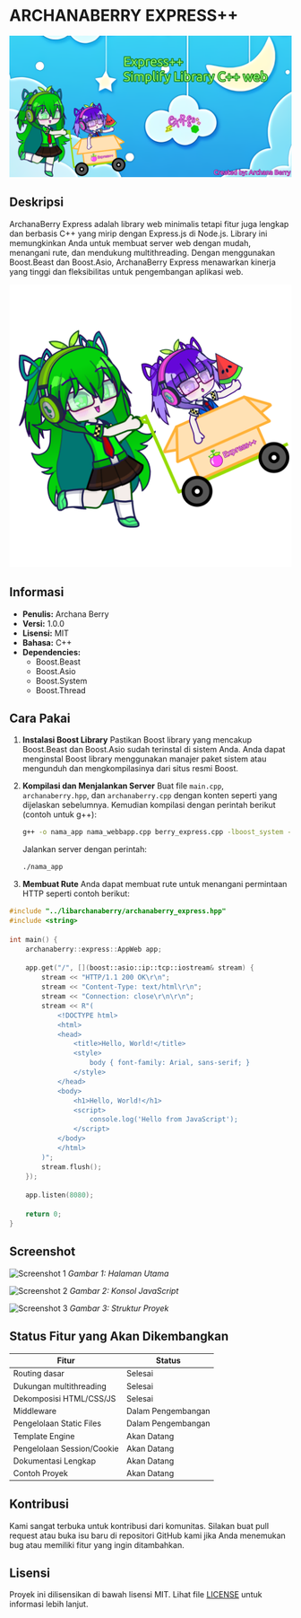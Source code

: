 # ARCHANABERRY EXPRESS++

![Archana Berry Express++](archanaberry/banner.png)

## Deskripsi
ArchanaBerry Express adalah library web minimalis tetapi fitur juga lengkap dan berbasis C++ yang mirip dengan Express.js di Node.js. Library ini memungkinkan Anda untuk membuat server web dengan mudah, menangani rute, dan mendukung multithreading. Dengan menggunakan Boost.Beast dan Boost.Asio, ArchanaBerry Express menawarkan kinerja yang tinggi dan fleksibilitas untuk pengembangan aplikasi web.

![Archana Berry dan Archie Wheatgrace](archanaberry/berryexpress.png)

## Informasi
- **Penulis:** Archana Berry
- **Versi:** 1.0.0
- **Lisensi:** MIT
- **Bahasa:** C++
- **Dependencies:**
  - Boost.Beast
  - Boost.Asio
  - Boost.System
  - Boost.Thread

## Cara Pakai
1. **Instalasi Boost Library**
   Pastikan Boost library yang mencakup Boost.Beast dan Boost.Asio sudah terinstal di sistem Anda. Anda dapat menginstal Boost library menggunakan manajer paket sistem atau mengunduh dan mengkompilasinya dari situs resmi Boost.

2. **Kompilasi dan Menjalankan Server**
   Buat file `main.cpp`, `archanaberry.hpp`, dan `archanaberry.cpp` dengan konten seperti yang dijelaskan sebelumnya. Kemudian kompilasi dengan perintah berikut (contoh untuk g++):

   ```bash
   g++ -o nama_app nama_webbapp.cpp berry_express.cpp -lboost_system -lboost_thread -lpthread
   ```

   Jalankan server dengan perintah:

   ```bash
   ./nama_app
   ```

3. **Membuat Rute**
   Anda dapat membuat rute untuk menangani permintaan HTTP seperti contoh berikut:

```cpp
#include "../libarchanaberry/archanaberry_express.hpp"
#include <string>

int main() {
    archanaberry::express::AppWeb app;

    app.get("/", [](boost::asio::ip::tcp::iostream& stream) {
        stream << "HTTP/1.1 200 OK\r\n";
        stream << "Content-Type: text/html\r\n";
        stream << "Connection: close\r\n\r\n";
        stream << R"(
            <!DOCTYPE html>
            <html>
            <head>
                <title>Hello, World!</title>
                <style>
                    body { font-family: Arial, sans-serif; }
                </style>
            </head>
            <body>
                <h1>Hello, World!</h1>
                <script>
                    console.log('Hello from JavaScript');
                </script>
            </body>
            </html>
        )";
        stream.flush();
    });

    app.listen(8080);

    return 0;
}
```

## Screenshot
![Screenshot 1](https://via.placeholder.com/800x400.png?text=Screenshot+1)
*Gambar 1: Halaman Utama*

![Screenshot 2](https://via.placeholder.com/800x400.png?text=Screenshot+2)
*Gambar 2: Konsol JavaScript*

![Screenshot 3](https://via.placeholder.com/800x400.png?text=Screenshot+3)
*Gambar 3: Struktur Proyek*

## Status Fitur yang Akan Dikembangkan

| Fitur                      | Status          |
|----------------------------|-----------------|
| Routing dasar              | Selesai         |
| Dukungan multithreading    | Selesai         |
| Dekomposisi HTML/CSS/JS    | Selesai         |
| Middleware                 | Dalam Pengembangan |
| Pengelolaan Static Files   | Dalam Pengembangan |
| Template Engine            | Akan Datang     |
| Pengelolaan Session/Cookie | Akan Datang     |
| Dokumentasi Lengkap        | Akan Datang     |
| Contoh Proyek              | Akan Datang     |

## Kontribusi
Kami sangat terbuka untuk kontribusi dari komunitas. Silakan buat pull request atau buka isu baru di repositori GitHub kami jika Anda menemukan bug atau memiliki fitur yang ingin ditambahkan.

## Lisensi
Proyek ini dilisensikan di bawah lisensi MIT. Lihat file [LICENSE](LICENSE) untuk informasi lebih lanjut.